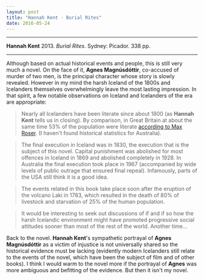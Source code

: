 ```yaml
---
layout: post
title: "Hannah Kent - Burial Rites"
date: 2016-05-24
---
```



***
<b>Hannah Kent</b> 2013. _Burial Rites_.  Sydney: Picador. 338 pp.

***

Although based on actual historical events and people, this is still very much a novel.  On the face of it, **Agnes Magnúsdóttir**, co-accused of murder of two men, is the principal character whose story is slowly revealed.  However in my mind the harsh Iceland of the 1800s and Icelanders themselves overwhelmingly leave the most lasting impression.   In that spirit, a few notable observations on Iceland and Icelanders of the era are appropriate:

>Nearly all Icelanders have been literate since about 1800 (as <b>Hannah Kent</b> tells us in closing). By comparison, in Great Britain at about the same time 53% of the population were literate <A href="https://ourworldindata.org/literacy/">according to Max Roser</A>. (I haven't found historical statistics for Australia).

>The final execution in Iceland was in 1830, the execution that is the subject of this novel. Capital punishment was abolished for most offences in Iceland in 1869 and abolished completely in 1928.  In Australia the final execution took place in 1967 (accompanied by wide levels of public outrage that ensured final repeal). Infamously, parts of the USA still think it is a good idea.

>The events related in this book take place soon after the eruption of the volcano Laki in 1783, which resulted in the death of 80% of livestock and starvation of 25% of the human population.

>It would be interesting to seek out discussions of if and if so how the harsh Icelandic environment might have promoted progressive social attitudes sooner than most of the rest of the world.  Another time... 



Back to the novel. **Hannah Kent**'s sympathetic portrayal of **Agnes Magnúsdóttir** as a victim of injustice is not universally shared so the historical evidence must be lacking (evidently modern Icelanders still relate to the events of the novel, which have been the subject of film and of other books).  I think I would warm to the novel more if the portrayal of **Agnes** was more ambiguous and befitting of the evidence.  But then it isn't my novel. 




